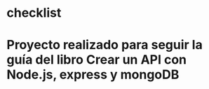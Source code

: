 # checklist

# Proyecto realizado para seguir la guía del libro Crear un API con Node.js, express y mongoDB
